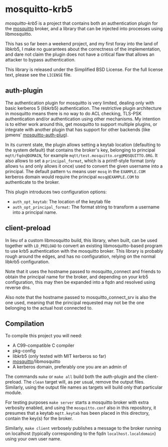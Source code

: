 mosquitto-krb5
==============

*mosquitto-krb5* is a project that contains both an authentication plugin for
the [mosquitto][] broker, and a library that can be injected into processes
using libmosquitto.

This has so far been a weekend project, and my first foray into the land of
libkrb5, I make no guarantees about the correctness of the implementation, and
dare not claim the plugin does not have a critical flaw that allows an attacker
to bypass authentication.

This library is released under the Simplified BSD License. For the full license
text, please see the `LICENSE` file.


auth-plugin
-----------

The authentication plugin for mosquitto is very limited, dealing only with basic
kerberos 5 (libkrb5) authentication. The restrictive plugin architecture in
mosquitto means there is no way to do ACL checking, TLS-PSK authentication
and/or authentication using other mechanisms. My intention is to either work
around this, get mosquitto to support multiple plugins, or integrate with
another plugin that has support for other backends (like jpmens'
[mosquitto-auth-plug][]).

In its current state, the plugin allows setting a keytab location (defaulting to
the system default) that contains the broker's key, belonging to principal
`mqtt/fqdn@DOMAIN`, for example `mqtt/test.mosquitto.org@MOSQUITTO.ORG`. It also
allows to set a `principal_format`, which is a printf-style format (only allows
`%s` and only allows it once) used to convert the given username into a
principal. The default pattern `%s` means user `mosq` in the `EXAMPLE.COM`
kerberos domain would require the principal `mosq@EXAMPLE.COM` to authenticate
to the broker.

This plugin introduces two configuration options:

 - `auth_opt_keytab`: The location of the keytab file
 - `auth_opt_principal_format`: The format string to transform a username into a
	   principal name.


client-preload
--------------

In lieu of a custom libmosquitto build, this library, when built, can be used
together with `LD_PRELOAD` to convert an existing libmosquitto-based program to
use krb5 authentication with the mosquitto broker. This library is probably
rough around the edges, and has no configuration, relying on the normal libkrb5
configuration.

Note that it uses the hostname passed to mosquitto_connect and friends to obtain
the principal name for the broker, and depending on your krb5 configuration,
this may then be expanded into a fqdn and resolved using reverse dns.

Also note that the hostname passed to mosquitto_connect_srv is also the one
used, meaning that the principal requested may not be the one belonging to the
actual host connected to.


Compilation
-----------

To compile this project you will need:

 - A C99-compatible C compiler
 - pkg-config
 - libkrb5 (only tested with MIT kerberos so far)
 - [mosquitto][]/libmosquitto
 - A kerberos domain, preferably one you are an admin of

The commands `make` or `make all` build both the auth-plugin and the
client-preload. The `clean` target will, as per usual, remove the output files.
Similarly, using the output file names as targets will build only that
particular module.

For testing purposes `make server` starts a mosquitto broker with extra
verbosity enabled, and using the `mosquitto.conf` also in this repository, it
presumes that a keytab `mqtt.keytab` has been placed in this directory, contain
the key(s) for the broker.

Similarly, `make client` verbosely publishes a message to the broker running on
localhost (typically corresponding to the fqdn `localhost.localdomain`) using
your own user name.

[mosquitto]: http://mosquitto.org
[mosquitto-auth-plug]: https://github.com/jpmens/mosquitto-auth-plug
